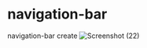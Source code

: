# navigation-bar
 navigation-bar create 
![Screenshot (22)](https://github.com/Krish4893/navigation-bar/assets/153166445/752f398a-3690-40f1-854a-28c1c4b44e8f)
